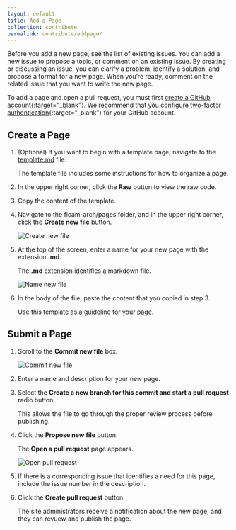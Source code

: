 ```yaml
---
layout: default
title: Add a Page
collection: contribute
permalink: contribute/addpage/
---
```


Before you add a new page, see the list of existing issues. You can add a new issue to propose a topic, or comment on an existing issue. By creating or discussing an issue, you can clarify a problem, identify a solution, and propose a format for a new page. When you’re ready, comment on the related issue that you want to write the new page.

To add a page and open a pull request, you must first [create a GitHub account](https://github.com/join){:target="_blank"}. We recommend that you [configure two-factor authentication](https://help.github.com/en/articles/configuring-two-factor-authentication){:target="_blank"} for your GitHub account.

## Create a Page

1. (Optional) If you want to begin with a template page, navigate to the [template.md](https://github.com/GSA/ficam-arch/blob/staging/template.md) file.

	The template file includes some instructions for how to organize a page.

2. In the upper right corner, click the **Raw** button to view the raw code.

3. Copy the content of the template.

4. Navigate to the ficam-arch/pages folder, and in the upper right corner, click the **Create new file** button.

	![Create new file]({{site.baseurl}}/img/CreateNewFile.png)
	
5. At the top of the screen, enter a name for your new page with the extension **.md**.

	The **.md** extension identifies a markdown file.
	
	![Name new file]({{site.baseurl}}/img/NameNewFile.png)
	
6. In the body of the file, paste the content that you copied in step 3.

	Use this template as a guideline for your page.

## Submit a Page

1. Scroll to the **Commit new file** box.

	![Commit new file]({{site.baseurl}}/img/CommitNewFile.png)

2. Enter a name and description for your new page.

3. Select the **Create a new branch for this commit and start a pull request** radio button.

	This allows the file to go through the proper review process before publishing.
	
4. Click the **Propose new file** button.

	The **Open a pull request** page appears.
	
	![Open pull request]({{site.baseurl}}/img/OpenPullRequest.png)
	
5. If there is a corresponding issue that identifies a need for this page, include the issue number in the description.

6. Click the **Create pull request** button.

	The site administrators receive a notification about the new page, and they can revuew and publish the page.
